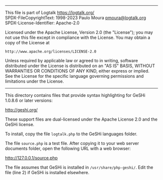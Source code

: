 ________________________________________________________________________

This file is part of Logtalk <https://logtalk.org/>  
SPDX-FileCopyrightText: 1998-2023 Paulo Moura <pmoura@logtalk.org>  
SPDX-License-Identifier: Apache-2.0

Licensed under the Apache License, Version 2.0 (the "License");
you may not use this file except in compliance with the License.
You may obtain a copy of the License at

    http://www.apache.org/licenses/LICENSE-2.0

Unless required by applicable law or agreed to in writing, software
distributed under the License is distributed on an "AS IS" BASIS,
WITHOUT WARRANTIES OR CONDITIONS OF ANY KIND, either express or implied.
See the License for the specific language governing permissions and
limitations under the License.
________________________________________________________________________


This directory contains files that provide syntax highlighting for 
GeSHi 1.0.8.6 or later versions:

http://geshi.org/

These support files are dual-licensed under the Apache License 2.0 and
the GeSHi license.

To install, copy the file `logtalk.php` to the GeSHi languages folder.

The file `source.php` is a test file. After copying it to your web
server documents folder, open the following URL with a web browser:

http://127.0.0.1/source.php

The file assumes that GeSHi is installed in `/usr/share/php-geshi/`.
Edit the file (line 2) if GeSHi is installed elsewhere.
